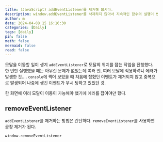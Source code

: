```yaml
---
title: (JavaScript) addEventListener를 제거해 봅시다.
description: window.addEventListener를 삭제하지 않아서 지속적인 함수의 실행이 반복되었다. 해결책을 찾아 보자.
author: m
date: 2024-04-08 15 16:16:30
categories: [Daily]
tags: [daily]
pin: false
math: false
mermaid: false
read: false
---
```


모달을 이동할 일이 생겨 `addEventListener`로 모달의 위치를 잡는 작업을 진행했다. 한 번만 실행했을 때는 아무런 문제가 없었는데 여러 번, 여러 모달에 적용하려니 에러가 발생한 것.... `console`에 찍어 보았을 때 처음에 잡혔던 이벤트가 제거되지 않고 중복으로 발생되어 나중에 생긴 이벤트가 무시 당하고 있었던 것.

한 화면에 여러 모달이 이동이 가능해야 했기에 에러를 잡아야만 했다.

## removeEventListener

`addEventListener`를 제거하는 방법은 간단하다. `removeEventListener`를 사용하면 곧장 제거가 된다. 

```console
window.removeEventListener
```
